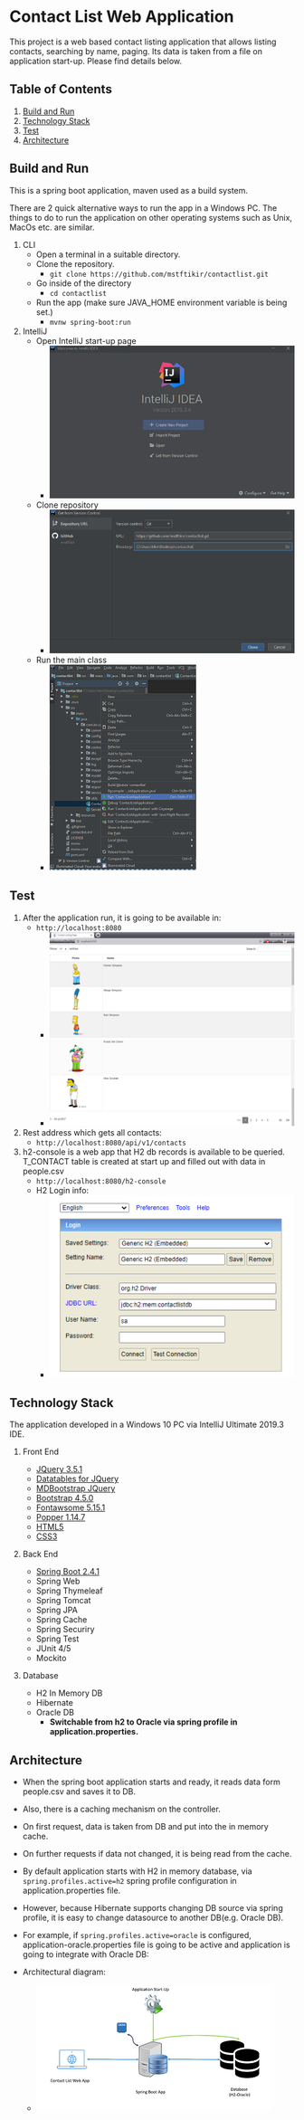 # Contact List Web Application

This project is a web based contact listing application that allows listing contacts, searching by name, paging. Its data is taken from a file on application start-up. Please find details below.

## Table of Contents

1. [Build and Run](#build-run)
2. [Technology Stack](#technology-stack)
3. [Test](#test)
4. [Architecture](#architecture)

## <a name="build-run"></a>Build and Run

This is a spring boot application, maven used as a build system.

There are 2 quick alternative ways to run the app in a Windows PC. The things to do to run the application on other operating systems such as Unix, MacOs etc. are similar.

1. CLI
    - Open a terminal in a suitable directory.
    - Clone the repository.
        - ```git clone https://github.com/mstftikir/contactlist.git```
    - Go inside of the directory
        - ```cd contactlist```
    - Run the app (make sure JAVA_HOME environment variable is being set.)
        - ```mvnw spring-boot:run```
2. IntelliJ
    - Open IntelliJ start-up page
        - ![](readme-resources/IntelliJStartUpPage.PNG)
    - Clone repository
        - ![](readme-resources/IntelliJClone.PNG)
    - Run the main class
        - ![](readme-resources/IntelliJRunApp.PNG)

## <a name="test"></a>Test

1. After the application run, it is going to be available in:
    - ```http://localhost:8080```
        - ![](readme-resources/ContactListPageTop.PNG)
        - ![](readme-resources/ContactListPageBottom.PNG)
2. Rest address which gets all contacts:
    - ```http://localhost:8080/api/v1/contacts```
3. h2-console is a web app that H2 db records is available to be queried. T_CONTACT table is created at start up and filled out with data in people.csv
    - ```http://localhost:8080/h2-console```
    - H2 Login info:
        - ![](readme-resources/H2Login.PNG)

## <a name="technology-stack"></a>Technology Stack

The application developed in a Windows 10 PC via IntelliJ Ultimate 2019.3 IDE.

1. Front End

    - [JQuery 3.5.1](https://jquery.com/)
    - [Datatables for JQuery](https://datatables.net/)
    - [MDBootstrap JQuery](https://mdbootstrap.com/docs/b4/jquery/)
    - [Bootstrap 4.5.0](https://getbootstrap.com/)
    - [Fontawsome 5.15.1](https://fontawesome.com/)
    - [Popper 1.14.7](https://popper.js.org/)
    - [HTML5](https://www.w3schools.com/html/)
    - [CSS3](https://www.w3schools.com/css/)

2. Back End
    - [Spring Boot 2.4.1](https://spring.io/projects/spring-boot)
    - Spring Web
    - Spring Thymeleaf
    - Spring Tomcat
    - Spring JPA
    - Spring Cache
    - Spring Securiry
    - Spring Test
    - JUnit 4/5
    - Mockito

3. Database
    - H2 In Memory DB
    - Hibernate
    - Oracle DB
        - <b>Switchable from h2 to Oracle via spring profile in application.properties.</b>

## <a name="architecture"></a>Architecture

- When the spring boot application starts and ready, it reads data form people.csv and saves it to DB.
- Also, there is a caching mechanism on the controller.
- On first request, data is taken from DB and put into the in memory cache.
- On further requests if data not changed, it is being read from the cache.
- By default application starts with H2 in memory database, via ```spring.profiles.active=h2``` spring profile configuration in application.properties file.
- However, because Hibernate supports changing DB source via spring profile, it is easy to change datasource to another DB(e.g. Oracle DB).
- For example, if ```spring.profiles.active=oracle``` is configured, application-oracle.properties file is going to be active and application is going to integrate with Oracle DB:

- Architectural diagram:
    - ![](readme-resources/Architecture.PNG)